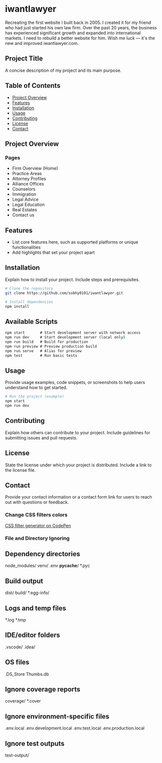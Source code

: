 # iwantlawyer

Recreating the first website I built back in 2005. I created it for my friend who had just started his own law firm. Over the past 20 years, the business has experienced significant growth and expanded into international markets. I need to rebuild a better website for him. Wish me luck — it's the new and improved iwantlawyer.com.

## Project Title

A concise description of my project and its main purpose.

## Table of Contents

- [Project Overview](#project-overview)
- [Features](#features)
- [Installation](#installation)
- [Usage](#usage)
- [Contributing](#contributing)
- [License](#license)
- [Contact](#contact)

## Project Overview

### Pages

- Firm Overview (Home)
- Practice Areas
- Attorney Profiles
- Alliance Offices
- Counselors
- Immigration
- Legal Advice
- Legal Education
- Real Estates
- Contact us

## Features

- List core features here, such as supported platforms or unique functionalities
- Add highlights that set your project apart

## Installation

Explain how to install your project. Include steps and prerequisites.

```bash
# Clone the repository
git clone https://github.com/sobhy0101/iwantlawyer.git

# Install dependencies
npm install
```

## Available Scripts

```cmd
npm start       # Start development server with network access
npm run dev     # Start development server (local only)  
npm run build   # Build for production
npm run preview # Preview production build
npm run serve   # Alias for preview
npm test        # Run basic tests
```

## Usage

Provide usage examples, code snippets, or screenshots to help users understand how to get started.

```bash
# Run the project (example)
npm start
npm run dev
```

## Contributing

Explain how others can contribute to your project. Include guidelines for submitting issues and pull requests.

## License

State the license under which your project is distributed. Include a link to the license file.

## Contact

Provide your contact information or a contact form link for users to reach out with questions or feedback.

### Change CSS filters colors

[CSS filter generator on CodePen](https://codepen.io/sosuke/pen/Pjoqqp)

### File and Directory Ignoring

## Dependency directories

node_modules/
venv/
.env
__pycache__/
*.pyc

## Build output

dist/
build/
*.egg-info/

## Logs and temp files

*.log
*.tmp

## IDE/editor folders

.vscode/
.idea/

## OS files

.DS_Store
Thumbs.db

## Ignore coverage reports

coverage/
*.cover

## Ignore environment-specific files

.env.local
.env.development.local
.env.test.local
.env.production.local

## Ignore test outputs

test-output/
